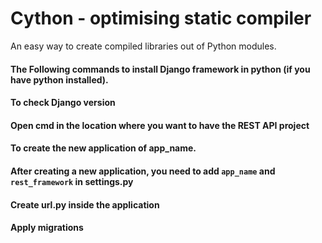 # Cython - optimising static compiler
An easy way to create compiled libraries out of Python modules.



#### The Following commands to install Django framework in python (if you have python installed).
   

#### To check Django version
  

#### Open cmd in the location where you want to have the REST API project
  
    

#### To create the new application of app_name.
   
#### After creating a new application, you need to add `app_name` and `rest_framework` in settings.py


#### Create url.py inside the application


#### Apply migrations
  
